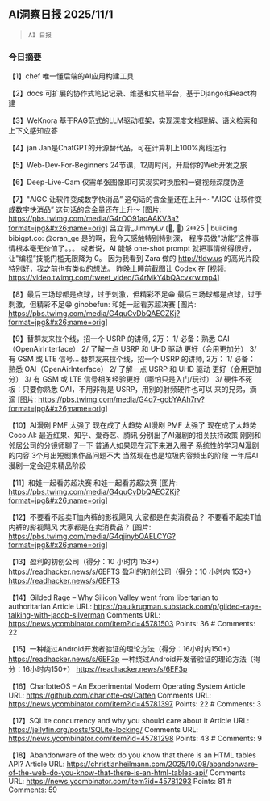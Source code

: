 ## AI洞察日报 2025/11/1

>  `AI 日报` 

### 今日摘要

【1】chef
唯一懂后端的AI应用构建工具

【2】docs
可扩展的协作式笔记记录、维基和文档平台，基于Django和React构建

【3】WeKnora
基于RAG范式的LLM驱动框架，实现深度文档理解、语义检索和上下文感知应答

【4】jan
Jan是ChatGPT的开源替代品，可在计算机上100%离线运行

【5】Web-Dev-For-Beginners
24节课，12周时间，开启你的Web开发之旅

【6】Deep-Live-Cam
仅需单张图像即可实现实时换脸和一键视频深度伪造

【7】"AIGC 让软件变成数字快消品” 这句话的含金量还在上升～
"AIGC 让软件变成数字快消品” 这句话的含金量还在上升～ [图片: https://pbs.twimg.com/media/G4rOO91aoAAKV3a?format=jpg&#x26;name=orig] 吕立青_JimmyLv (🐣, 🐣) 2𐃏25 | building bibigpt.co: @oran_ge 是的啊，我今天感触特别特别深， 程序员做"功能”这件事情根本毫无价值了。。。 或者说，AI 能够 one-shot prompt 就把事情做得很好，让"编程”技能门槛无限降为 0。 因为我看到 Zara 做的 http://tldw.us 的高光片段特别好，我之前也有类似的想法。 昨晚上睡前截图让 Codex 在 [视频: https://video.twimg.com/tweet_video/G4rMkY4bQAcvxrw.mp4]

【8】最后三场球都是点球，过于刺激，但精彩不足😁
最后三场球都是点球，过于刺激，但精彩不足😁 ginobefun: 和娃一起看苏超决赛 [图片: https://pbs.twimg.com/media/G4quCvDbQAECZKj?format=jpg&#x26;name=orig]

【9】替群友来拉个线，招一个 USRP 的讲师, 2万： 1/ 必备：熟悉 OAI（OpenAirInterface） 2/ 了解一点 USRP 和 UHD 驱动 更好（会用更加分） 3/ 有 GSM 或 LTE 信号...
替群友来拉个线，招一个 USRP 的讲师, 2万： 1/ 必备：熟悉 OAI（OpenAirInterface） 2/ 了解一点 USRP 和 UHD 驱动 更好（会用更加分） 3/ 有 GSM 或 LTE 信号相关经验更好（哪怕只是入门/玩过） 3/ 硬件不死板：只要你熟悉 OAI，不用非得是 USRP，用别的射频硬件也可以 来的兄弟，滴滴 [图片: https://pbs.twimg.com/media/G4q7-gobYAAh7rv?format=jpg&#x26;name=orig]

【10】AI漫剧 PMF 太强了 现在成了大趋势
AI漫剧 PMF 太强了 现在成了大趋势 Coco.AI: 最近红果、知乎、爱奇艺、腾讯 分别出了AI漫剧的相关扶持政策 刚刚和邻居公司的分镜师聊了一下 普通人如果现在沉下来进入圈子 系统性的学习AI漫剧的内容 3个月出短剧集作品问题不大 当然现在也是垃圾内容频出的阶段 一年后AI漫剧一定会迎来精品阶段

【11】和娃一起看苏超决赛
和娃一起看苏超决赛 [图片: https://pbs.twimg.com/media/G4quCvDbQAECZKj?format=jpg&#x26;name=orig]

【12】不要看不起卖T恤内裤的影视飓风 大家都是在卖消费品？
不要看不起卖T恤内裤的影视飓风 大家都是在卖消费品？ [图片: https://pbs.twimg.com/media/G4qjinybQAELCYG?format=jpg&#x26;name=orig]

【13】盈利的初创公司（得分：10 小时内 153+） https://readhacker.news/s/6EFTS
盈利的初创公司（得分：10 小时内 153+） https://readhacker.news/s/6EFTS

【14】Gilded Rage – Why Silicon Valley went from libertarian to authoritarian
Article URL: https://paulkrugman.substack.com/p/gilded-rage-talking-with-jacob-silverman Comments URL: https://news.ycombinator.com/item?id=45781503 Points: 36 # Comments: 22

【15】一种绕过Android开发者验证的理论方法（得分：16小时内150+） https://readhacker.news/s/6EF3p
一种绕过Android开发者验证的理论方法（得分：16小时内150+） https://readhacker.news/s/6EF3p

【16】CharlotteOS – An Experimental Modern Operating System
Article URL: https://github.com/charlotte-os/Catten Comments URL: https://news.ycombinator.com/item?id=45781397 Points: 22 # Comments: 3

【17】SQLite concurrency and why you should care about it
Article URL: https://jellyfin.org/posts/SQLite-locking/ Comments URL: https://news.ycombinator.com/item?id=45781298 Points: 43 # Comments: 9

【18】Abandonware of the web: do you know that there is an HTML tables API?
Article URL: https://christianheilmann.com/2025/10/08/abandonware-of-the-web-do-you-know-that-there-is-an-html-tables-api/ Comments URL: https://news.ycombinator.com/item?id=45781293 Points: 81 # Comments: 59

